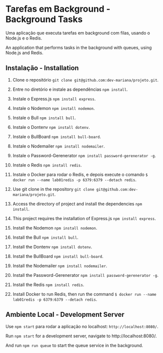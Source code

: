 # Tarefas em Background - Background Tasks

Uma aplicação que executa tarefas em background com filas, usando o Node.js e o Redis.

An application that performs tasks in the background with queues, using Node.js and Redis.

## Instalação - Installation

1. Clone o repositório `git clone git@github.com:dev-mariana/projeto.git`.
2. Entre no diretório e instale as dependências `npm install`.
3. Instale o Express.js `npm install express`.
4. Instale o Nodemon `npm install nodemon`.
5. Instale o Bull `npm install bull`.
6. Instale o Dontenv `npm install dotenv`.
7. Instale o BullBoard `npm install bull-board`.
8. Instale o Nodemailer  `npm install nodemailer`.
9. Instale o Password-Gerenerator `npm install password-gerenerator -g`. 
10. Instale o Redis  `npm install redis`.
11. Instale o Docker para rodar o Redis, e depois execute o comando `$ docker run --name lab01redis -p 6379:6379 --detach redis`. 

1. Use git clone in the repository `git clone git@github.com:dev-mariana/projeto.git`.
2. Access the directory of project and install the dependencies `npm install`.
3. This project requires the installation of Express.js `npm install express`.
4. Install the Nodemon `npm install nodemon`.
5. Install the Bull `npm install bull`.
6. Install the Dontenv `npm install dotenv`.
7. Install the BullBoard `npm install bull-board`.
8. Install the Nodemailer  `npm install nodemailer`.
9. Install the Password-Gerenerator `npm install password-gerenerator -g`. 
10. Install the Redis  `npm install redis`.
11. Install Docker to run Redis, then run the command `$ docker run --name lab01redis -p 6379:6379 --detach redis`. 

## Ambiente Local - Development Server

Use `npm start` para rodar a aplicação no localhost: `http://localhost:8080/`. 

Run `npm start` for a development server, navigate to http://localhost:8080/. 

And run `npm run queue` to start the queue service in the background. 
